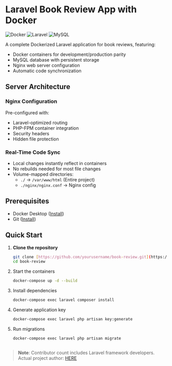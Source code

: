 # Laravel Book Review App with Docker

![Docker](https://img.shields.io/badge/Docker-2CA5E0?style=flat&logo=docker&logoColor=white)
![Laravel](https://img.shields.io/badge/Laravel-FF2D20?style=flat&logo=laravel&logoColor=white)
![MySQL](https://img.shields.io/badge/MySQL-4479A1?style=flat&logo=mysql&logoColor=white)

A complete Dockerized Laravel application for book reviews, featuring:

- Docker containers for development/production parity
- MySQL database with persistent storage
- Nginx web server configuration
- Automatic code synchronization

## Server Architecture

### Nginx Configuration

Pre-configured with:

- Laravel-optimized routing
- PHP-FPM container integration
- Security headers
- Hidden file protection

### Real-Time Code Sync

- Local changes instantly reflect in containers
- No rebuilds needed for most file changes
- Volume-mapped directories:
  - `./` → `/var/www/html` (Entire project)
  - `./nginx/nginx.conf` → Nginx config

## Prerequisites

- Docker Desktop ([Install](https://www.docker.com/products/docker-desktop))
- Git ([Install](https://git-scm.com/downloads))

## Quick Start

1. **Clone the repository**

   ```bash
   git clone [https://github.com/yourusername/book-review.git](https://github.com/Denada-Bali/book-review-laravel.git)
   cd book-review

2. Start the containers

   ```bash
   docker-compose up -d --build

3. Install dependencies

   ```bash
   docker-compose exec laravel composer install

4. Generate application key

    ```bash
    docker-compose exec laravel php artisan key:generate

5. Run migrations

   ```bash
   docker-compose exec laravel php artisan migrate



> **Note**: Contributor count includes Laravel framework developers.  
> Actual project author: [HERE](https://github.com/Denada-Bali)
